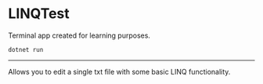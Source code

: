 # LINQTest
Terminal app created for learning purposes.
```
dotnet run
```
---
Allows you to edit a single txt file with some basic LINQ functionality.
